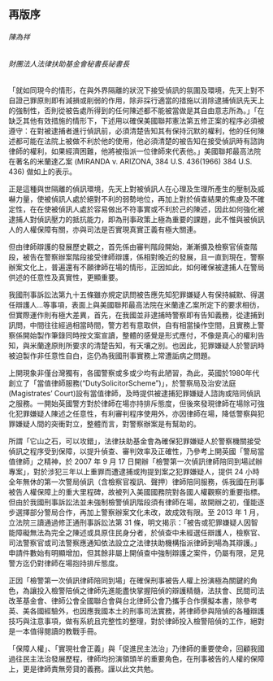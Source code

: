 ## 再版序

###### 陳為祥
###### 財團法人法律扶助基金會秘書長祕書長

「就如同現今的情形，在與外界隔離的狀況下接受偵訊的氛圍及環境，先天上對不自證己罪原則即有減損或削弱的作用，除非採行適當的措施以消除逮捕偵訊先天上的強制性，否則從被告處所得到的任何陳述都不能被當做是其自由意志所為。」「在缺乏其他有效措施的情形下，下述用以確保美國聯邦憲法第五修正案的程序必須被遵守：在對被逮捕者進行偵訊前，必須清楚告知其有保持沉默的權利，他的任何陳述都可能在法院上被做不利於他的使用，他必須清楚的被告知在接受偵訊時有諮詢律師的權利，如果經濟困難，他將被指派一位律師來代表他。」美國聯邦最高法院在著名的米蘭達乙案 (MIRANDA v. ARIZONA, 384 U.S. 436(1966) 384 U.S. 436) 做如上的表示。

正是這種與世隔離的偵訊環境，先天上對被偵訊人在心理及生理所產生的壓制及威嚇力量，使被偵訊人處於絕對不利的弱勢地位，再加上對於偵查結果的焦慮及不確定性，在在使被偵訊人處於容易做出不符事實或不利於己的陳述，因此如何強化被逮捕人對偵訊壓力的抵抗能力，即為刑事政策上極為重要的課題，此不惟與被偵訊人的人權保障有關，亦與司法是否實現真實正義有極大關連。

但由律師辯護的發展歷史觀之，首先係由審判階段開始，漸漸擴及檢察官偵查階段，被告在警察辦案階段接受律師辯護，係相對晚近的發展，且一直到現在，警察辦案文化上，普遍還有不願律師在場的情形，正因如此，如何確保被逮捕人在警局供述的任意性及真實性，更顯重要。

我國刑事訴訟法第九十五條雖亦規定訊問被告應先知犯罪嫌疑人有保持緘默、得選任辯護人…等事項，表面上與美國聯邦最高法院在米蘭達乙案所定下的要求相彷，但實際運作則有極大差異，首先，在我國並非逮捕時警察即有告知義務，從逮捕到訊問，中間往往經過相當時間，警方若有意取供，自有相當操作空間，且實務上警察係開始製作筆錄同時按文案宣讀，整體的感覺是形式應付，不像是真心的權利告知，與米蘭達原則所要求的清楚告知，有天壤之別。也因此，犯罪嫌疑人於警訊時被迫製作非任意性自白，迄仍為我國刑事實務上常遭詬病之問題。

上開現象非僅台灣獨有，各國警察或多或少均有此陋習，為此，英國於1980年代創立了「當值律師服務(“DutySolicitorScheme”)」，於警察局及治安法庭(Magistrates’ Court)設有當值律師，及時提供被逮捕犯罪嫌疑人諮詢或陪同偵訊之服務。一開始英國警方對於律師在場亦持排斥態度，但後來發現律師在場除可強化犯罪嫌疑人陳述之任意性，有利審判程序使用外，亦因律師在場，降低警察與犯罪嫌疑人間的突衝對立，整體而言，對警察辦案是有幫助的。

所謂「它山之石，可以攻錯」，法律扶助基金會為確保犯罪嫌疑人於警察機關接受偵訊之程序受到保障，以提升偵查、審判效率及正確性，乃參考上開英國「警局當值律師」之精神，於 2007 年 9 月 17 日開辦「檢警第一次偵訊律師陪同到場試辦專案」，對於涉犯三年以上重罪而遭逮捕或拘提到案之犯罪嫌疑人，提供 24 小時全年無休的第一次警局偵訊（含檢察官複訊、聲押）律師陪同服務，係我國在刑事被告人權保障上的重大里程碑，故被列入美國國務院對各國人權觀察的重要指標。但由於我國刑事訴訟法並未強制檢警偵訊階段須有律師在場，故開辦之初，僅能逐步選擇部分警局合作，再加上警察辦案文化未改，故成效有限。至 2013 年 1 月，立法院三讀通過修正通刑事訴訟法第 31 條，明文揭示：「被告或犯罪嫌疑人因智能障礙無法為完全之陳述或具原住民身分者，於偵查中未經選任辯護人，檢察官、司法警察官或司法警察應通知依法設立之法律扶助機構指派律師到場為其辯護。」申請件數始有明顯增加，但其餘非屬上開偵查中強制辯護之案件，仍屬有限，足見警方迄仍對律師在場抱持排斥態度。

正因「檢警第一次偵訊律師陪同到場」在確保刑事被告人權上扮演極為關鍵的角色，為讓投入檢警陪偵之律師先進能盡快掌握陪偵的辯護精髓，法扶會、民間司法改革基金會、律師公會全國聯合會與台北律師公會乃攜手合作撰擬本書，除參考英、美各國經驗外，也因應我國本土的刑事司法實務，將律師參與陪偵的各種辯護技巧與注意事項，做有系統且完整性的整理，對於律師投入檢警陪偵的工作，絕對是一本值得閱讀的教戰手冊。

「保障人權」、「實現社會正義」與「促進民主法治」乃律師的重要使命，回顧我國過往民主法治發展歷程，律師均扮演領頭羊的重要角色，在刑事被告的人權的保障上，更是律師責無旁貸的義務。謹以此文共勉。
